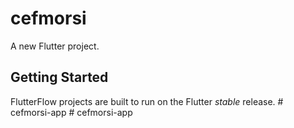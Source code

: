 # cefmorsi

A new Flutter project.

## Getting Started

FlutterFlow projects are built to run on the Flutter _stable_ release.
#   c e f m o r s i - a p p  
 #   c e f m o r s i - a p p  
 